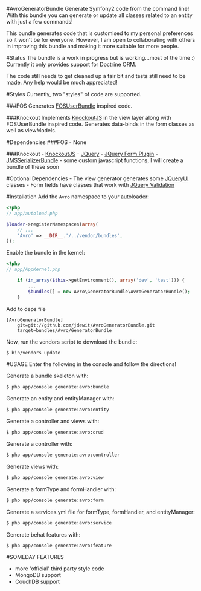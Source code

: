 #AvroGeneratorBundle
Generate Symfony2 code from the command line!
With this bundle you can generate or update 
all classes related to an entity with just a few commands!

This bundle generates code that is customised to my personal 
preferences so it won't be for everyone. However, I am open 
to collaborating with others in improving this bundle and 
making it more suitable for more people. 

#Status
The bundle is a work in progress but is working...most of the time :) 
Currently it only provides support for Doctrine ORM.

The code still needs to get cleaned up a 
fair bit and tests still need to be made. Any help would be much appreciated!

#Styles
Currently, two "styles" of code are supported. 

###FOS 
Generates <a href="https://github.com/FriendsOfSymfony/FOSUserBundle">FOSUserBundle</a> inspired code.

###Knockout
Implements <a href="http://knockoutjs.com">KnockoutJS</a> in the view layer along 
with FOSUserBundle inspired code.
Generates data-binds in the form classes as well as viewModels.

#Dependencies
###FOS
    - None

###Knockout
    - <a href="http://knockoutjs.com">KnockoutJS</a>
    - <a href="http://jquery.com">JQuery</a>
    - <a href="http://jquery.malsup.com/form/">JQuery Form Plugin</a>
    - <a href="https://github.com/schmittjoh/JMSSerializerBundle">JMSSerializerBundle</a>
    - some custom javascript functions, I will create a bundle of these soon

#Optional Dependencies
    - The view generator generates some <a href="http://jqueryui.com">JQueryUI</a> classes
    - Form fields have classes that work with <a href="http://bassistance.de/jquery-plugins/jquery-plugin-validation/">JQuery Validation</a>

#Installation
Add the `Avro` namespace to your autoloader:

``` php
<?php
// app/autoload.php

$loader->registerNamespaces(array(
    // ...
    'Avro' => __DIR__.'/../vendor/bundles',
));
```

Enable the bundle in the kernel:

``` php
<?php
// app/AppKernel.php

    if (in_array($this->getEnvironment(), array('dev', 'test'))) {
        ...
        $bundles[] = new Avro\GeneratorBundle\AvroGeneratorBundle();
    }
```

Add to deps file
    
```
[AvroGeneratorBundle]
    git=git://github.com/jdewit/AvroGeneratorBundle.git
    target=bundles/Avro/GeneratorBundle
```

Now, run the vendors script to download the bundle:

``` bash
$ bin/vendors update
```

#USAGE
Enter the following in the console and follow the directions!

Generate a bundle skeleton with:

``` bash
$ php app/console generate:avro:bundle
```

Generate an entity and entityManager with:

``` bash
$ php app/console generate:avro:entity
```

Generate a controller and views with:

``` bash
$ php app/console generate:avro:crud
```

Generate a controller with:

``` bash
$ php app/console generate:avro:controller
```

Generate views with:

``` bash
$ php app/console generate:avro:view
```

Generate a formType and formHandler with:

``` bash
$ php app/console generate:avro:form
```

Generate a services.yml file for formType, formHandler, and entityManager:

``` bash
$ php app/console generate:avro:service
```

Generate behat features with:

``` bash
$ php app/console generate:avro:feature
```

#SOMEDAY FEATURES

- more 'official' third party style code
- MongoDB support
- CouchDB support
